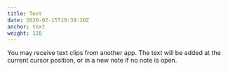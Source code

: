 ```yaml
---
title: Text
date: 2020-02-15T19:39:20Z
anchor: text
weight: 120
---
```


You may receive text clips from another app. The text will be added at
the current cursor position, or in a new note if no note is open.
